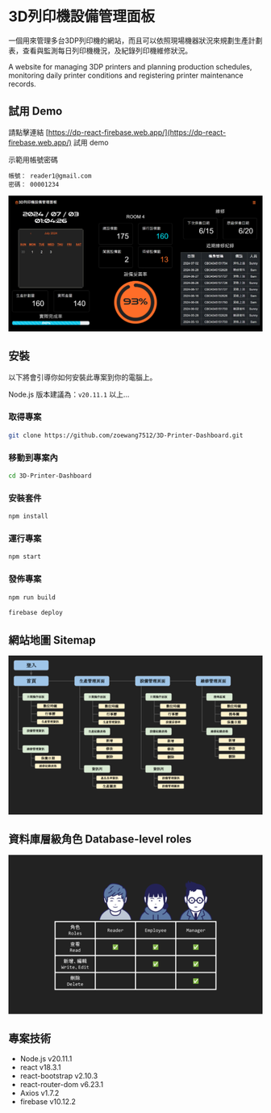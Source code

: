 # 3D列印機設備管理面板

一個用來管理多台3DP列印機的網站，而且可以依照現場機器狀況來規劃生產計劃表，查看與監測每日列印機機況，及紀錄列印機維修狀況。

A website for managing 3DP printers and planning production schedules, monitoring daily printer conditions and registering printer maintenance records.

## 試用 Demo

請點擊連結 [https://dp-react-firebase.web.app/](https://dp-react-firebase.web.app/) 試用 demo

示範用帳號密碼 

```bash
帳號： reader1@gmail.com
密碼： 00001234
```

<img src="images/screenshot.png">

## 安裝

以下將會引導你如何安裝此專案到你的電腦上。

Node.js 版本建議為：`v20.11.1` 以上...

### 取得專案

```bash
git clone https://github.com/zoewang7512/3D-Printer-Dashboard.git
```

### 移動到專案內

```bash
cd 3D-Printer-Dashboard
```

### 安裝套件

```bash
npm install
```

### 運行專案

```bash
npm start
```
### 發佈專案

```bash
npm run build
```

```bash
firebase deploy
```

## 網站地圖 Sitemap

![sitemap](images/sitemap.svg)


## 資料庫層級角色 Database-level roles

![level-roles](images/database-level-roles.svg)

## 專案技術

- Node.js v20.11.1
- react v18.3.1
- react-bootstrap v2.10.3
- react-router-dom v6.23.1
- Axios v1.7.2
- firebase v10.12.2

